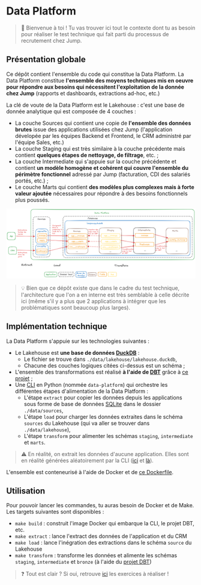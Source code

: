 # Data Platform

> 👋 Bienvenue à toi ! Tu vas trouver ici tout le contexte dont tu as besoin pour réaliser le test technique qui fait parti du processus de recrutement chez Jump. 

## Présentation globale

Ce dépôt contient l'ensemble du code qui constitue la Data Platform. La Data Platform constitue **l'ensemble des moyens techniques mis en oeuvre pour répondre aux besoins qui nécessitent l'exploitation de la donnée chez Jump** (rapports et dashboards, extractions ad-hoc, etc.) 

La clé de voute de la Data Platform est le Lakehouse : c'est une base de donnée analytique qui est composée de 4 couches :
* La couche Sources qui contient une copie de **l'ensemble des données brutes** issue des applications utilisées chez Jump (l'application dévelopée par les équipes Backend et Frontend, le CRM administré par l'équipe Sales, etc.)
* La couche Staging qui est très similaire à la couche précédente mais contient **quelques étapes de nettoyage, de filtrage**, etc. ;
* La couche Intermediate qui s'appuie sur la couche précédente et contient **un modèle homogène et cohérent qui couvre l'ensemble du périmètre fonctionnel** adressé par Jump (facturation, CDI des salariés portés, etc.) ;
* Le couche Marts qui contient **des modèles plus complexes mais à forte valeur ajoutée** nécessaires pour répondre à des besoins fonctionnels plus poussés. 

![Schéma](docs/schema.png)


> 💡 Bien que ce dépôt existe que dans le cadre du test technique, l'architecture que l'on a en interne est très semblable à celle décrite ici (même s'il y a plus que 2 applications à intégrer que les problématiques sont beaucoup plus larges).


## Implémentation technique

La Data Platform s'appuie sur les technologies suivantes : 
* Le Lakehouse est **une base de données [DuckDB](https://duckdb.org/)** :
    * Le fichier se trouve dans `./data/lakehouse/lakehouse.duckdb`, 
    * Chacune des couches logiques citées ci-dessus est un schéma ;
* L'ensemble des transformations est réalisé **à l'aide de [DBT](https://www.getdbt.com/)** grâce à [ce projet](./dbt/) ;
* Une [CLI](./cli) en Python (nommée `data-platform`) qui orchestre les différentes étapes d'alimentation de la Data Platform :
    * L'étape `extract` pour copier les données depuis les applications sous forme de base de données [SQLite](https://www.sqlite.org/index.html) dans le dossier `./data/sources`, 
    * L'étape `load` pour charger les données extraites dans le schéma `sources` du Lakehouse (qui va aller se trouver dans `./data/lakehouse`), 
    * L'étape `transform` pour alimenter les schémas `staging`, `intermediate` et `marts`.

> ⚠️ En réalité, on extrait les données d'aucune application. Elles sont en réalité générées aléatoirement par la CLI ([ici](./cli/src/jump/data_platform/sources/app/app.py) et [là](./cli/src/jump/data_platform/sources/crm/crm.py)).

L'ensemble est conteneurisé à l'aide de Docker et de [ce Dockerfile](./docker/Dockerfile).


## Utilisation

Pour pouvoir lancer les commandes, tu auras besoin de Docker et de Make. Les targets suivantes sont disponibles :
* `make build` : construit l'image Docker qui embarque la CLI, le projet DBT, etc.
* `make extract` : lance l'extract des données de l'application et du CRM
* `make load` : lance l'inégration des extractions dans le schéma `source` du Lakehouse
* `make transform` : transforme les données et alimente les schémas `staging`, `intermediate` et `bronze` (à l'aide du [projet DBT](./dbt/))


> ❓ Tout est clair ? Si oui, retrouve [ici](./data-analyst.md) les exercices à réaliser ! 